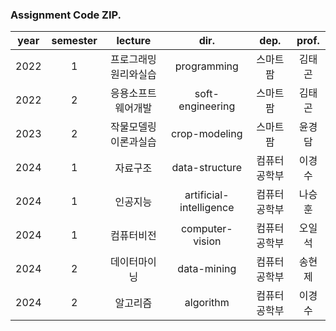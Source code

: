 ### Assignment Code ZIP.

|year|semester|lecture|dir.|dep.|prof.|
|:--:|:--:|:--:|:--:|:--:|:--:|
|2022|1|프로그래밍원리와실습|programming|스마트팜|김태곤|
|2022|2|응용소프트웨어개발|soft-engineering|스마트팜|김태곤|
|2023|2|작물모델링이론과실습|crop-modeling|스마트팜|윤경담|
|2024|1|자료구조|data-structure|컴퓨터공학부|이경수|
|2024|1|인공지능|artificial-intelligence|컴퓨터공학부|나승훈|
|2024|1|컴퓨터비전|computer-vision|컴퓨터공학부|오일석|
|2024|2|데이터마이닝|data-mining|컴퓨터공학부|송현제|
|2024|2|알고리즘|algorithm|컴퓨터공학부|이경수|
